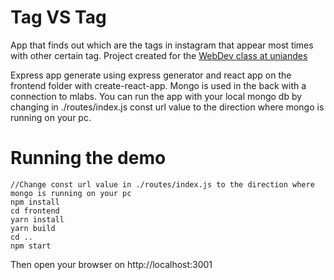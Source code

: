 # Tag VS Tag


App that finds out which are the tags in instagram that appear most times with other certain tag. Project created for the [WebDev class at uniandes](johnguerra.co/classes/webDevelopment_spring_2018/)

Express app generate using express generator and react app on the frontend folder with create-react-app. Mongo is used in the back with a connection to mlabs. You can run the app with your local mongo db by changing in ./routes/index.js const url value to the direction where mongo is running on your pc.

# Running the demo

```
//Change const url value in ./routes/index.js to the direction where mongo is running on your pc
npm install
cd frontend
yarn install
yarn build
cd ..
npm start
```
Then open your browser on http://localhost:3001


